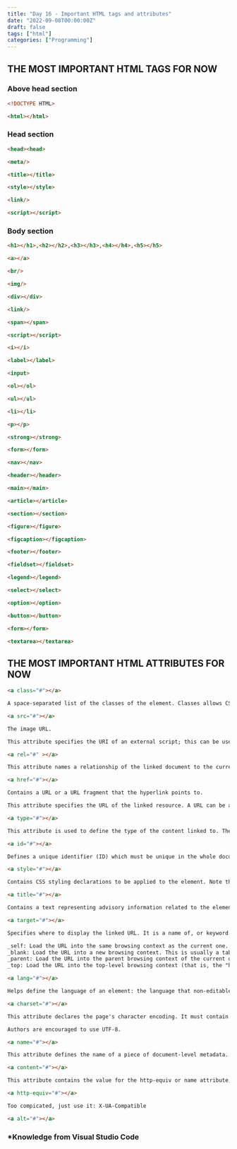 ```yaml
---
title: "Day 16 - Important HTML tags and attributes"
date: "2022-09-08T00:00:00Z"
draft: false
tags: ["html"]
categories: ["Programming"]
---
```


## THE MOST IMPORTANT HTML TAGS FOR NOW 

### Above head section
```HTML
<!DOCTYPE HTML>
```

```HTML
<html></html>
```

### Head section
```HTML
<head><head>
```

```HTML
<meta/>
```

```HTML
<title></title>
```

```HTML
<style></style>
```

```HTML
<link/>
```

```HTML
<script></script>
```
### Body section

```HTML
<h1></h1>,<h2></h2>,<h3></h3>,<h4></h4>,<h5></h5>
```

```HTML
<a></a>
```

```HTML
<br/>
```

```HTML
<img/>
```

```HTML
<div></div>
```

```HTML
<link/>
```

```HTML
<span></span>
```

```HTML
<script></script>
```

```HTML
<i></i>
```

```HTML
<label></label>
```

```HTML
<input>
```

```HTML
<ol></ol>
```

```HTML
<ul></ul>
```

```HTML
<li></li>
```

```HTML
<p></p>
```

```HTML
<strong></strong>
```

```HTML
<form></form>
```

```HTML
<nav></nav>
```

```HTML
<header></header>
```

```HTML
<main></main>
```

```HTML
<article></article>
```

```HTML
<section></section>
```

```HTML
<figure></figure>
```

```HTML
<figcaption></figcaption>
```

```HTML
<footer></footer>
```

```HTML
<fieldset></fieldset>
```

```HTML
<legend></legend>
```

```HTML
<select></select>
```

```HTML
<option></option>
```

```HTML
<button></button>
```

```HTML
<form></form>
```

```HTML
<textarea></textarea>
```

## THE MOST IMPORTANT HTML ATTRIBUTES FOR NOW

```HTML
<a class="#"></a>

A space-separated list of the classes of the element. Classes allows CSS and JavaScript to select and access specific elements via the class selectors or functions like the method Document.getElementsByClassName().
```
```HTML
<a src="#"></a>

The image URL. 

This attribute specifies the URI of an external script; this can be used as an alternative to embedding a script directly within a document.
```
```HTML
<a rel="#" ></a>

This attribute names a relationship of the linked document to the current document. The attribute must be a space-separated list of the link types values.
```
```HTML
<a href="#"></a>

Contains a URL or a URL fragment that the hyperlink points to.

This attribute specifies the URL of the linked resource. A URL can be absolute or relative.
```
```HTML
<a type="#"></a>

This attribute is used to define the type of the content linked to. The value of the attribute should be a MIME type such as text/html, text/css, and so on. The common use of this attribute is to define the type of stylesheet being referenced (such as text/css), but given that CSS is the only stylesheet language used on the web, not only is it possible to omit the type attribute, but is actually now recommended practice. It is also used on rel="preload" link types, to make sure the browser only downloads file types that it supports.
```
```HTML
<a id="#"></a>

Defines a unique identifier (ID) which must be unique in the whole document. Its purpose is to identify the element when linking (using a fragment identifier), scripting, or styling (with CSS).
```
```HTML
<a style="#"></a>

Contains CSS styling declarations to be applied to the element. Note that it is recommended for styles to be defined in a separate file or files. This attribute and the <style> element have mainly the purpose of allowing for quick styling, for example for testing purposes.
```
```HTML
<a title="#"></a>

Contains a text representing advisory information related to the element it belongs to. Such information can typically, but not necessarily, be presented to the user as a tooltip.

```
```HTML
<a target="#"></a>

Specifies where to display the linked URL. It is a name of, or keyword for, a browsing context: a tab, window, or <iframe>. The following keywords have special meanings:

_self: Load the URL into the same browsing context as the current one. This is the default behavior.
_blank: Load the URL into a new browsing context. This is usually a tab, but users can configure browsers to use new windows instead.
_parent: Load the URL into the parent browsing context of the current one. If there is no parent, this behaves the same way as _self.
_top: Load the URL into the top-level browsing context (that is, the "highest" browsing context that is an ancestor of the current one, and has no parent). If there is no parent, this behaves the same way as _self.

```
```HTML
<a lang="#"></a>

Helps define the language of an element: the language that non-editable elements are in, or the language that editable elements should be written in by the user.
```
```HTML
<a charset="#"></a>

This attribute declares the page's character encoding. It must contain a standard IANA MIME name for character encodings. Although the standard doesn't request a specific encoding, it suggests:

Authors are encouraged to use UTF-8.
```
```HTML
<a name="#"></a>

This attribute defines the name of a piece of document-level metadata. It should not be set if one of the attributes itemprop, http-equiv or charset is also set.
```
```HTML
<a content="#"></a>

This attribute contains the value for the http-equiv or name attribute, depending on which is used.
```
```HTML
<a http-equiv="#"></a>

Too compicated, just use it: X-UA-Compatible
```
```HTML
<a alt="#"></a>
```

### *Knowledge from Visual Studio Code 